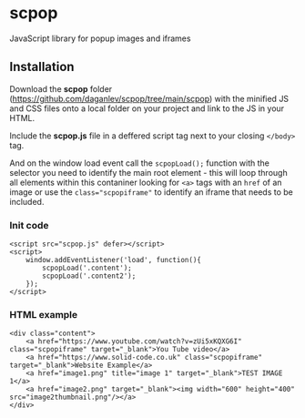 # scpop
JavaScript library for popup images and iframes

## Installation
Download the **scpop** folder (https://github.com/daganlev/scpop/tree/main/scpop) with the minified JS and CSS files onto a local folder on your project and link to the JS in your HTML.

Include the **scpop.js** file in a deffered script tag next to your closing `</body>` tag.

And on the window load event call the `scpopLoad();` function with the selector you need to identify the main root element - this will loop through all elements within this contaniner looking for `<a>` tags with an `href` of an image or use the `class="scpopiframe"` to identify an iframe that needs to be included.

### Init code

```
<script src="scpop.js" defer></script>
<script>
    window.addEventListener('load', function(){
        scpopLoad('.content');
        scpopLoad('.content2');
    });
</script>
```

### HTML example
```
<div class="content">
    <a href="https://www.youtube.com/watch?v=zUi5xKQXG6I" class="scpopiframe" target="_blank">You Tube video</a>
    <a href="https://www.solid-code.co.uk" class="scpopiframe" target="_blank">Website Example</a>
    <a href="image1.png" title="image 1" target="_blank">TEST IMAGE 1</a>
    <a href="image2.png" target="_blank"><img width="600" height="400" src="image2thumbnail.png"/></a>
</div>
```